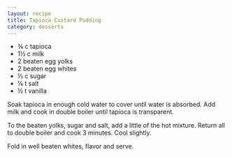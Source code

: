 ```yaml
---
layout: recipe
title: Tapioca Custard Pudding
category: desserts
---
```

- ¾ c tapioca
- 1½ c milk
- 2 beaten egg yolks
- 2 beaten egg whites
- ⅓ c sugar
- ⅛ t salt
- ½ t vanilla
  
Soak tapioca in enough cold water to cover until water is absorbed. Add milk and cook in double boiler until tapioca is transparent. 

To the beaten yolks, sugar and salt, add a little of the hot mixture. Return all to double boiler and cook 3 minutes. Cool slightly.

Fold in well beaten whites, flavor and serve. 
